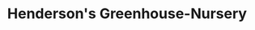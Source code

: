 ---
title: "Henderson's Greenhouse-Nursery"
url: /brevard/hendersons-greenhouse-nursery/
shop: garden centre
---